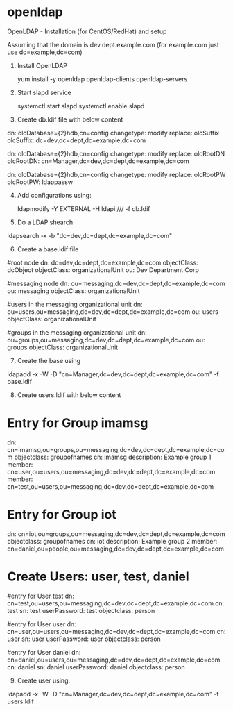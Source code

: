# openldap
OpenLDAP - Installation (for CentOS/RedHat) and setup

Assuming that the domain is dev.dept.example.com (for example.com just use dc=example,dc=com)

1) Install OpenLDAP

   yum install -y openldap openldap-clients openldap-servers

2) Start slapd service

   systemctl start slapd
   systemctl enable slapd 

3) Create db.ldif file with below content

dn: olcDatabase={2}hdb,cn=config
changetype: modify
replace: olcSuffix
olcSuffix: dc=dev,dc=dept,dc=example,dc=com

dn: olcDatabase={2}hdb,cn=config
changetype: modify
replace: olcRootDN
olcRootDN: cn=Manager,dc=dev,dc=dept,dc=example,dc=com

dn: olcDatabase={2}hdb,cn=config
changetype: modify
replace: olcRootPW
olcRootPW: ldappassw

4) Add configurations using:

   ldapmodify -Y EXTERNAL  -H ldapi:/// -f db.ldif

5) Do a LDAP shearch 

ldapsearch -x -b "dc=dev,dc=dept,dc=example,dc=com"

6) Create a base.ldif file

#root node
dn: dc=dev,dc=dept,dc=example,dc=com
objectClass: dcObject
objectClass: organizationalUnit
ou: Dev Department Corp

#messaging node
dn: ou=messaging,dc=dev,dc=dept,dc=example,dc=com
ou: messaging
objectClass: organizationalUnit

#users in the messaging organizational unit
dn: ou=users,ou=messaging,dc=dev,dc=dept,dc=example,dc=com
ou: users
objectClass: organizationalUnit

#groups in the messaging organizational unit
dn: ou=groups,ou=messaging,dc=dev,dc=dept,dc=example,dc=com
ou: groups
objectClass: organizationalUnit

7) Create the base using

 ldapadd -x -W -D "cn=Manager,dc=dev,dc=dept,dc=example,dc=com" -f base.ldif

8) Create users.ldif with below content

# Entry for Group imamsg
dn: cn=imamsg,ou=groups,ou=messaging,dc=dev,dc=dept,dc=example,dc=com
objectclass: groupofnames
cn: imamsg
description: Example group 1
member: cn=user,ou=users,ou=messaging,dc=dev,dc=dept,dc=example,dc=com
member: cn=test,ou=users,ou=messaging,dc=dev,dc=dept,dc=example,dc=com


# Entry for Group iot
dn: cn=iot,ou=groups,ou=messaging,dc=dev,dc=dept,dc=example,dc=com
objectclass: groupofnames
cn: iot
description: Example group 2
member: cn=daniel,ou=people,ou=messaging,dc=dev,dc=dept,dc=example,dc=com

# Create Users: user, test, daniel

#entry for User test
dn: cn=test,ou=users,ou=messaging,dc=dev,dc=dept,dc=example,dc=com
cn: test
sn: test
userPassword: test
objectclass: person

#entry for User user
dn: cn=user,ou=users,ou=messaging,dc=dev,dc=dept,dc=example,dc=com
cn: user
sn: user
userPassword: user
objectclass: person

#entry for User daniel
dn: cn=daniel,ou=users,ou=messaging,dc=dev,dc=dept,dc=example,dc=com
cn: daniel
sn: daniel
userPassword: daniel
objectclass: person

9) Create user using:

ldapadd -x -W -D "cn=Manager,dc=dev,dc=dept,dc=example,dc=com" -f users.ldif
